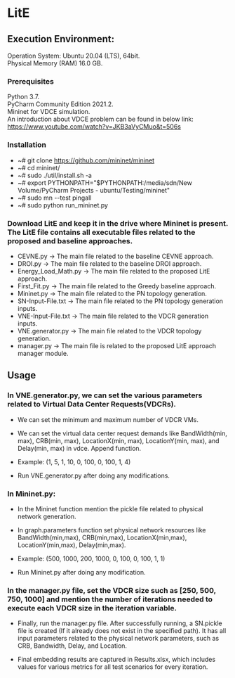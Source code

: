 # LitE

## Execution Environment:

Operation System: Ubuntu 20.04 (LTS), 64bit.<br />
Physical Memory (RAM) 16.0 GB.<br />


### Prerequisites

Python 3.7.<br />
PyCharm Community Edition 2021.2. <br />
Mininet for VDCE simulation.<br />
An introduction about VDCE problem can be found in below link:<br />
https://www.youtube.com/watch?v=JKB3aVyCMuo&t=506s<br />

### Installation

- ~# git clone https://github.com/mininet/mininet
- ~# cd mininet/
- ~# sudo ./util/install.sh -a
- ~# export PYTHONPATH="$PYTHONPATH:/media/sdn/New Volume/PyCharm Projects - ubuntu/Testing/mininet"
- ~# sudo mn --test pingall
- ~# sudo python run_mininet.py

###   Download LitE and keep it in the drive where Mininet is present. The LitE file contains all executable files related to the proposed and baseline approaches. <br />

- CEVNE.py -> The main file related to the baseline CEVNE approach.<br />
- DROI.py -> The main file related to the baseline DROI approach.<br />
- Energy_Load_Math.py -> The main file related to the proposed LitE approach. <br /> 
- First_Fit.py -> The main file related to the Greedy baseline approach.<br />
- Mininet.py -> The main file related to the PN topology generation.<br />
- SN-Input-File.txt -> The main file related to the PN topology generation inputs. <br />
- VNE-Input-File.txt -> The main file related to the VDCR generation inputs. <br />
- VNE.generator.py -> The main file related to the VDCR topology generation. <br />
- manager.py -> The main file is related to the proposed LitE approach manager module. <br />

## Usage

###  In VNE.generator.py, we can set the various parameters related to Virtual Data Center Requests(VDCRs).<br />

- We can set the minimum and maximum number of VDCR VMs.<br />

- We can set the virtual data center request demands like BandWidth(min, max), CRB(min, max), LocationX(min, max), LocationY(min, max), and Delay(min, max) in vdce. Append function. <br />
- Example: (1, 5, 1, 10, 0, 100, 0, 100, 1, 4)<br />

- Run VNE.generator.py after doing any modifications. <br />

###  In Mininet.py:<br />

- In the Mininet function mention the pickle file related to physical network generation.<br />

- In graph.parameters function set physical network resources like BandWidth(min,max), CRB(min,max), LocationX(min,max), LocationY(min,max), Delay(min,max).<br />
- Example: (500, 1000, 200, 1000, 0, 100, 0, 100, 1, 1)<br />

- Run Mininet.py after doing any modification. <br />

### In the manager.py file, set the VDCR size such as [250, 500, 750, 1000] and mention the number of iterations needed to execute each VDCR size in the iteration variable.<br />

- Finally, run the manager.py file. After successfully running, a SN.pickle file is created (If it already does not exist in the specified path). It has all input parameters related to the physical network parameters, such as CRB, Bandwidth, Delay, and Location.

- Final embedding results are captured in Results.xlsx, which includes values for various metrics for all test scenarios for every iteration.
